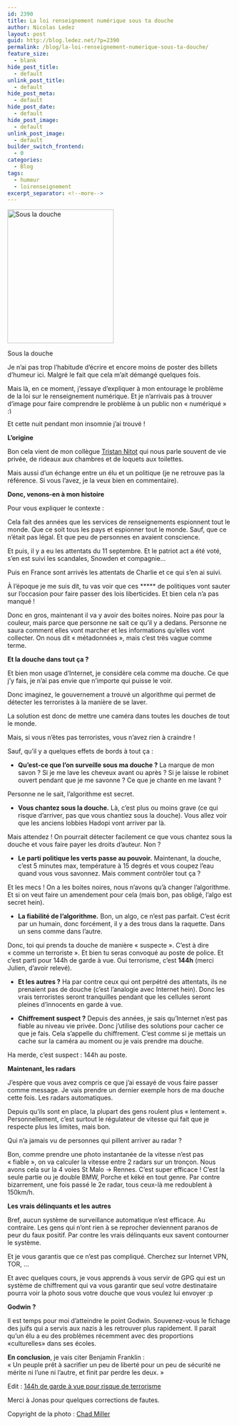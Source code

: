 ```yaml
---
id: 2390
title: La loi renseignement numérique sous ta douche
author: Nicolas Ledez
layout: post
guid: http://blog.ledez.net/?p=2390
permalink: /blog/la-loi-renseignement-numerique-sous-ta-douche/
feature_size:
  - blank
hide_post_title:
  - default
unlink_post_title:
  - default
hide_post_meta:
  - default
hide_post_date:
  - default
hide_post_image:
  - default
unlink_post_image:
  - default
builder_switch_frontend:
  - 0
categories:
  - Blog
tags:
  - humeur
  - loirenseignement
excerpt_separator: <!--more-->
---
```

<div id="attachment_2394" style="width: 248px" class="wp-caption alignnone">
  <a href="http://blog.ledez.net/wp-content/uploads/2015/05/266043885_4eead59f06_z.jpg"><img class="size-medium wp-image-2394" src="http://blog.ledez.net/wp-content/uploads/2015/05/266043885_4eead59f06_z-238x300.jpg" alt="Sous la douche" width="238" height="300" srcset="http://blog.ledez.net/wp-content/uploads/2015/05/266043885_4eead59f06_z-238x300.jpg 238w, http://blog.ledez.net/wp-content/uploads/2015/05/266043885_4eead59f06_z.jpg 508w" sizes="(max-width: 238px) 100vw, 238px" /></a>
  
  <p class="wp-caption-text">
    Sous la douche
  </p>
</div>

Je n&rsquo;ai pas trop l&rsquo;habitude d&rsquo;écrire et encore moins de poster des billets d&rsquo;humeur ici. Malgré le fait que cela m&rsquo;ait démangé quelques fois.

Mais là, en ce moment, j&rsquo;essaye d&rsquo;expliquer à mon entourage le problème de la loi sur le renseignement numérique. Et je n&rsquo;arrivais pas à trouver d&rsquo;image pour faire comprendre le problème à un public non &laquo;&nbsp;numériqué&nbsp;&raquo; <img src="smilies/simple-smile.png" alt=":)" class="wp-smiley" style="height: 1em; max-height: 1em;" />

Et cette nuit pendant mon insomnie j&rsquo;ai trouvé !

<!--more-->

**L&rsquo;origine**

Bon cela vient de mon collègue [Tristan Nitot][1] qui nous parle souvent de vie privée, de rideaux aux chambres et de loquets aux toilettes.

Mais aussi d&rsquo;un échange entre un élu et un politique (je ne retrouve pas la référence. Si vous l&rsquo;avez, je la veux bien en commentaire).

**Donc, venons-en à mon histoire**

Pour vous expliquer le contexte :

Cela fait des années que les services de renseignements espionnent tout le monde. Que ce soit tous les pays et espionner tout le monde. Sauf, que ce n&rsquo;était pas légal. Et que peu de personnes en avaient conscience.

Et puis, il y a eu les attentats du 11 septembre. Et le patriot act a été voté, s&rsquo;en est suivi les scandales, Snowden et compagnie&#8230;

Puis en France sont arrivés les attentats de Charlie et ce qui s&rsquo;en ai suivi.

À l&rsquo;époque je me suis dit, tu vas voir que ces \***** de politiques vont sauter sur l&rsquo;occasion pour faire passer des lois liberticides. Et bien cela n&rsquo;a pas manqué !

Donc en gros, maintenant il va y avoir des boites noires. Noire pas pour la couleur, mais parce que personne ne sait ce qu&rsquo;il y a dedans. Personne ne saura comment elles vont marcher et les informations qu&rsquo;elles vont collecter. On nous dit &laquo;&nbsp;métadonnées&nbsp;&raquo;, mais c&rsquo;est très vague comme terme.

**Et la douche dans tout ça ?**

Et bien mon usage d&rsquo;Internet, je considère cela comme ma douche. Ce que j&rsquo;y fais, je n&rsquo;ai pas envie que n&rsquo;importe qui puisse le voir.

Donc imaginez, le gouvernement a trouvé un algorithme qui permet de détecter les terroristes à la manière de se laver.

La solution est donc de mettre une caméra dans toutes les douches de tout le monde.

Mais, si vous n&rsquo;êtes pas terroristes, vous n&rsquo;avez rien à craindre !

Sauf, qu&rsquo;il y a quelques effets de bords à tout ça :

* **Qu&rsquo;est-ce que l&rsquo;on surveille sous ma douche ?** La marque de mon savon ? Si je me lave les cheveux avant ou après ? Si je laisse le robinet ouvert pendant que je me savonne ? Ce que je chante en me lavant ?

Personne ne le sait, l&rsquo;algorithme est secret.

* **Vous chantez sous la douche.** Là, c&rsquo;est plus ou moins grave (ce qui risque d&rsquo;arriver, pas que vous chantiez sous la douche). Vous allez voir que les anciens lobbies Hadopi vont arriver par là.

Mais attendez ! On pourrait détecter facilement ce que vous chantez sous la douche et vous faire payer les droits d&rsquo;auteur. Non ?

* **Le parti politique les verts passe au pouvoir.** Maintenant, la douche, c&rsquo;est 5 minutes max, température à 15 degrés et vous coupez l&rsquo;eau quand vous vous savonnez. Mais comment contrôler tout ça ?

Et les mecs ! On a les boites noires, nous n&rsquo;avons qu&rsquo;à changer l&rsquo;algorithme. Et si on veut faire un amendement pour cela (mais bon, pas obligé, l’algo est secret hein).

* **La fiabilité de l&rsquo;algorithme.** Bon, un algo, ce n&rsquo;est pas parfait. C&rsquo;est écrit par un humain, donc forcément, il y a des trous dans la raquette. Dans un sens comme dans l&rsquo;autre.

Donc, toi qui prends ta douche de manière &laquo;&nbsp;suspecte&nbsp;&raquo;. C&rsquo;est à dire &laquo;&nbsp;comme un terroriste&nbsp;&raquo;. Et bien tu seras convoqué au poste de police. Et c&rsquo;est parti pour 144h de garde à vue. Oui terrorisme, c&rsquo;est **144h** (merci Julien, d&rsquo;avoir relevé).

* **Et les autres ?** Ha par contre ceux qui ont perpétré des attentats, ils ne prenaient pas de douche (c&rsquo;est l&rsquo;analogie avec Internet hein). Donc les vrais terroristes seront tranquilles pendant que les cellules seront pleines d&rsquo;innocents en garde à vue.

* **Chiffrement suspect ?** Depuis des années, je sais qu&rsquo;Internet n&rsquo;est pas fiable au niveau vie privée. Donc j&rsquo;utilise des solutions pour cacher ce que je fais. Cela s&rsquo;appelle du chiffrement. C&rsquo;est comme si je mettais un cache sur la caméra au moment ou je vais prendre ma douche.

Ha merde, c&rsquo;est suspect : 144h au poste.

**Maintenant, les radars**

J&rsquo;espère que vous avez compris ce que j&rsquo;ai essayé de vous faire passer comme message. Je vais prendre un dernier exemple hors de ma douche cette fois. Les radars automatiques.

Depuis qu&rsquo;ils sont en place, la plupart des gens roulent plus &laquo;&nbsp;lentement&nbsp;&raquo;. Personnellement, c&rsquo;est surtout le régulateur de vitesse qui fait que je respecte plus les limites, mais bon.

Qui n&rsquo;a jamais vu de personnes qui pillent arriver au radar ?

Bon, comme prendre une photo instantanée de la vitesse n&rsquo;est pas &laquo;&nbsp;fiable&nbsp;&raquo;, on va calculer la vitesse entre 2 radars sur un tronçon. Nous avons cela sur la 4 voies St Malo -> Rennes. C&rsquo;est super efficace ! C&rsquo;est la seule partie ou je double BMW, Porche et kéké en tout genre. Par contre bizarrement, une fois passé le 2e radar, tous ceux-là me redoublent à 150km/h.

**Les vrais délinquants et les autres**

Bref, aucun système de surveillance automatique n&rsquo;est efficace. Au contraire. Les gens qui n&rsquo;ont rien à se reprocher deviennent paranos de peur du faux positif. Par contre les vrais délinquants eux savent contourner le système.

Et je vous garantis que ce n&rsquo;est pas compliqué. Cherchez sur Internet VPN, TOR, &#8230;

Et avec quelques cours, je vous apprends à vous servir de GPG qui est un système de chiffrement qui va vous garantir que seul votre destinataire pourra voir la photo sous votre douche que vous voulez lui envoyer :p

**Godwin ?**

Il est temps pour moi d’atteindre le point Godwin. Souvenez-vous le fichage des juifs qui a servis aux nazis à les retrouver plus rapidement. Il parait qu’un élu a eu des problèmes récemment avec des proportions «culturelles» dans ses écoles.

**En conclusion**, je vais citer Benjamin Franklin :  
&laquo;&nbsp;Un peuple prêt à sacrifier un peu de liberté pour un peu de sécurité ne mérite ni l&rsquo;une ni l&rsquo;autre, et finit par perdre les deux.&nbsp;&raquo;

Edit : [144h de garde à vue pour risque de terrorisme][2]

Merci à Jonas pour quelques corrections de fautes.

Copyright de la photo : [Chad Miller][3]

 [1]: https://twitter.com/nitot
 [2]: http://vosdroits.service-public.fr/particuliers/F14837.xhtml
 [3]: https://www.flickr.com/photos/51035573981@N01/266043885
